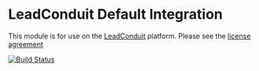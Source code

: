 # LeadConduit Default Integration

This module is for use on the [LeadConduit](http://activeprospect.com/products/leadconduit/) platform. Please see the [license agreement](http://creativecommons.org/licenses/by-nc-nd/4.0/)


[![Build Status](https://travis-ci.org/activeprospect/node-leadconduit-default.png?branch=master)](https://travis-ci.org/activeprospect/node-leadconduit-default)

